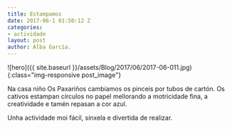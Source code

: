 ```yaml
---
title: Estampamos
date: 2017-06-1 01:50:12 Z
categories:
- actividade
layout: post
author: Alba García.
---
```


![hero]({{ site.baseurl }}/assets/Blog/2017/06/2017-06-011.jpg){:class="img-responsive post_image"}
<br>

Na casa niño Os Paxariños cambiamos os pinceis por tubos de cartón.
Os cativos estampan círculos no papel mellorando a motricidade fina, a creatividade e tamén repasan a cor azul.

Unha actividade moi fácil, sinxela e divertida de realizar.